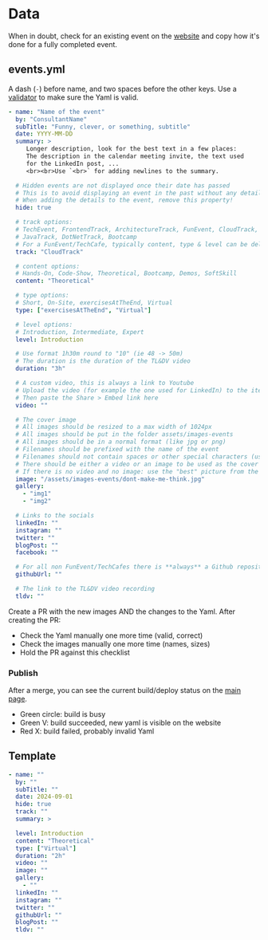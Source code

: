 # Data

When in doubt, check for an existing event on the [website](https://itenium.be/Competence-Center/events)
and copy how it's done for a fully completed event.


## events.yml

A dash (`-`) before name, and two spaces before the other keys.
Use a [validator](https://www.yamllint.com/) to make sure the Yaml is valid.


```yaml
- name: "Name of the event"
  by: "ConsultantName"
  subTitle: "Funny, clever, or something, subtitle"
  date: YYYY-MM-DD
  summary: >
     Longer description, look for the best text in a few places:
     The description in the calendar meeting invite, the text used
     for the LinkedIn post, ...
     <br><br>Use `<br>` for adding newlines to the summary.

  # Hidden events are not displayed once their date has passed
  # This is to avoid displaying an event in the past without any details added to it
  # When adding the details to the event, remove this property!
  hide: true

  # track options:
  # TechEvent, FrontendTrack, ArchitectureTrack, FunEvent, CloudTrack, QAEvent, TechCafe
  # JavaTrack, DotNetTrack, Bootcamp
  # For a FunEvent/TechCafe, typically content, type & level can be deleted
  track: "CloudTrack"

  # content options:
  # Hands-On, Code-Show, Theoretical, Bootcamp, Demos, SoftSkill
  content: "Theoretical"

  # type options:
  # Short, On-Site, exercisesAtTheEnd, Virtual
  type: ["exercisesAtTheEnd", "Virtual"]

  # level options:
  # Introduction, Intermediate, Expert
  level: Introduction

  # Use format 1h30m round to "10" (ie 48 -> 50m)
  # The duration is the duration of the TL&DV video
  duration: "3h"

  # A custom video, this is always a link to Youtube
  # Upload the video (for example the one used for LinkedIn) to the itenium YT channel
  # Then paste the Share > Embed link here
  video: ""

  # The cover image
  # All images should be resized to a max width of 1024px
  # All images should be put in the folder assets/images-events
  # All images should be in a normal format (like jpg or png)
  # Filenames should be prefixed with the name of the event
  # Filenames should not contain spaces or other special characters (use dashes)
  # There should be either a video or an image to be used as the cover image.
  # If there is no video and no image: use the "best" picture from the gallery.
  image: "/assets/images-events/dont-make-me-think.jpg"
  gallery:
    - "img1"
    - "img2"

  # Links to the socials
  linkedIn: ""
  instagram: ""
  twitter: ""
  blogPost: ""
  facebook: ""

  # For all non FunEvent/TechCafes there is **always** a Github repository
  githubUrl: ""

  # The link to the TL&DV video recording
  tldv: ""
```

Create a PR with the new images AND the changes to the Yaml.
After creating the PR:
- Check the Yaml manually one more time (valid, correct)
- Check the images manually one more time (names, sizes)
- Hold the PR against this checklist


### Publish

After a merge, you can see the current build/deploy status on the
[main page](https://github.com/itenium-be/Competence-Center).

- Green circle: build is busy
- Green V: build succeeded, new yaml is visible on the website
- Red X: build failed, probably invalid Yaml


## Template

```yaml
- name: ""
  by: ""
  subTitle: ""
  date: 2024-09-01
  hide: true
  track: ""
  summary: >

  level: Introduction
  content: "Theoretical"
  type: ["Virtual"]
  duration: "2h"
  video: ""
  image: ""
  gallery:
    - ""
  linkedIn: ""
  instagram: ""
  twitter: ""
  githubUrl: ""
  blogPost: ""
  tldv: ""
```
